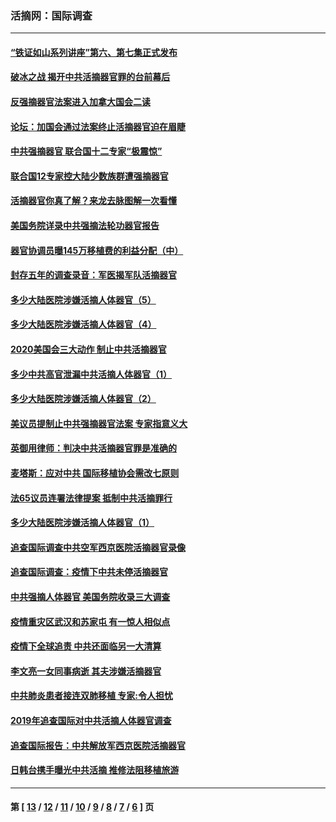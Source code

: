 ### 活摘网：国际调查
---
#### [“铁证如山系列讲座”第六、第七集正式发布](../../pages/nf5947/n13106287.md?09030430) 
#### [破冰之战 揭开中共活摘器官罪的台前幕后](../../pages/nf5947/n13082457.md?09030430) 
#### [反强摘器官法案进入加拿大国会二读](../../pages/nf5947/n13033450.md?09030430) 
#### [论坛：加国会通过法案终止活摘器官迫在眉睫](../../pages/nf5947/n13029839.md?09030430) 
#### [中共强摘器官 联合国十二专家“极震惊”](../../pages/nf5947/n13024313.md?09030430) 
#### [联合国12专家控大陆少数族群遭强摘器官](../../pages/nf5947/n13023877.md?09030430) 
#### [活摘器官你真了解？来龙去脉图解一次看懂](../../pages/nf5947/n13013820.md?09030430) 
#### [美国务院详录中共强摘法轮功器官报告](../../pages/nf5947/n12944519.md?09030430) 
#### [器官协调员曝145万移植费的利益分配（中）](../../pages/nf5947/n12894547.md?09030430) 
#### [封存五年的调查录音：军医揭军队活摘器官](../../pages/nf5947/n12798692.md?09030430) 
#### [多少大陆医院涉嫌活摘人体器官（5）](../../pages/nf5947/n12768383.md?09030430) 
#### [多少大陆医院涉嫌活摘人体器官（4）](../../pages/nf5947/n12664434.md?09030430) 
#### [2020美国会三大动作 制止中共活摘器官](../../pages/nf5947/n12682004.md?09030430) 
#### [多少中共高官泄漏中共活摘人体器官（1）](../../pages/nf5947/n12671234.md?09030430) 
#### [多少大陆医院涉嫌活摘人体器官（2）](../../pages/nf5947/n12655589.md?09030430) 
#### [美议员提制止中共强摘器官法案 专家指意义大](../../pages/nf5947/n12630561.md?09030430) 
#### [英御用律师：判决中共活摘器官罪是准确的](../../pages/nf5947/n12580740.md?09030430) 
#### [麦塔斯：应对中共 国际移植协会需改七原则](../../pages/nf5947/n12514711.md?09030430) 
#### [法65议员连署法律提案 抵制中共活摘罪行](../../pages/nf5947/n12437047.md?09030430) 
#### [多少大陆医院涉嫌活摘人体器官（1）](../../pages/nf5947/n12414284.md?09030430) 
#### [追查国际调查中共空军西京医院活摘器官录像](../../pages/nf5947/n12348837.md?09030430) 
#### [追查国际调查：疫情下中共未停活摘器官](../../pages/nf5947/n12273415.md?09030430) 
#### [中共强摘人体器官 美国务院收录三大调查](../../pages/nf5947/n12181488.md?09030430) 
#### [疫情重灾区武汉和苏家屯 有一惊人相似点](../../pages/nf5947/n12150824.md?09030430) 
#### [疫情下全球追责 中共还面临另一大清算](../../pages/nf5947/n12070397.md?09030430) 
#### [李文亮一女同事病逝 其夫涉嫌活摘器官](../../pages/nf5947/n11957882.md?09030430) 
#### [中共肺炎患者接连双肺移植 专家:令人担忧](../../pages/nf5947/n11945516.md?09030430) 
#### [2019年追查国际对中共活摘人体器官调查](../../pages/nf5947/n11917733.md?09030430) 
#### [追查国际报告：中共解放军西京医院活摘器官](../../pages/nf5947/n11838359.md?09030430) 
#### [日韩台携手曝光中共活摘 推修法阻移植旅游](../../pages/nf5947/n11712046.md?09030430) 

---
#### 第 [ [13](./13.md?09030430) / [12](./12.md?09030430) / [11](./11.md?09030430) / [10](./10.md?09030430) / [9](./9.md?09030430) / [8](./8.md?09030430) / [7](./7.md?09030430) / [6](./6.md?09030430) ] 页
